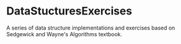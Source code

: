 # DataStucturesExercises
A series of data structure implementations and exercises based on Sedgewick and Wayne's Algorithms textbook.

